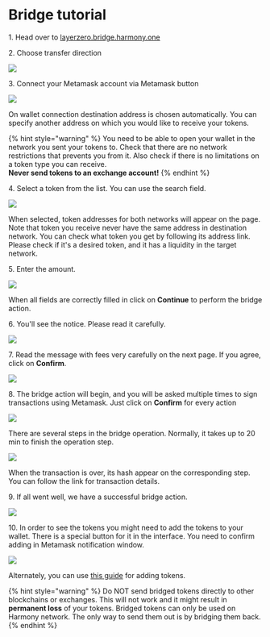 # Bridge tutorial

1\. Head over to [layerzero.bridge.harmony.one](https://layerzero.bridge.harmony.one)

2\. Choose transfer direction

![](../../.gitbook/assets/LayerZero-bsc-direction.png)

3\. Connect your Metamask account via Metamask button

![](../../.gitbook/assets/LayerZero-bsc-Metamask.png)

On wallet connection destination address is chosen automatically. You can specify another address on which you would like to receive your tokens.

{% hint style="warning" %}
You need to be able to open your wallet in the network you sent your tokens to. Check that there are no network restrictions that prevents you from it. Also check if there is no limitations on a token type you can receive.\
**Never send tokens to an exchange account!**
{% endhint %}

4\. Select a token from the list. You can use the search field.

![](../../.gitbook/assets/LayerZero-bsc-token.png)

When selected, token addresses for both networks will appear on the page. Note that token you receive never have the same address in destination network. You can check what token you get by following its address link. Please check if it's a desired token, and it has a liquidity in the target network.

5\. Enter the amount.

![](../../.gitbook/assets/LayerZero-bsc-amount.png)

When all fields are correctly filled in click on **Continue** to perform the bridge action.

6\. You'll see the notice. Please read it carefully.

![](../../.gitbook/assets/LayerZero-bsc-notice.png)

7\. Read the message with fees very carefully on the next page. If you agree, click on **Confirm**.

![](../../.gitbook/assets/LayerZero-bsc-gas.png)

8\. The bridge action will begin, and you will be asked multiple times to sign transactions using Metamask. Just click on **Confirm** for every action

![](../../.gitbook/assets/LayerZero-bsc-confirm.png)

There are several steps in the bridge operation. Normally, it takes up to 20 min to finish the operation step.

![](../../.gitbook/assets/LayerZero-bsc-progress.png)

When the transaction is over, its hash appear on the corresponding step. You can follow the link for transaction details.

9\. If all went well, we have a successful bridge action.

![](../../.gitbook/assets/LayerZero-bsc-success.png)

10\. In order to see the tokens you might need to add the tokens to your wallet. There is a special button for it in the interface. You need to confirm adding in Metamask notification window.

![](../../.gitbook/assets/LayerZero-bsc-add-token.png)

Alternately, you can use [this guide](../ecosystem/wallets/browser-extensions-wallets/metamask-wallet/adding-custom-harmony-tokens.md) for adding tokens.

{% hint style="warning" %}
Do NOT send bridged tokens directly to other blockchains or exchanges. This will not work and it might result in **permanent loss** of your tokens. Bridged tokens can only be used on Harmony network. The only way to send them out is by bridging them back.
{% endhint %}

